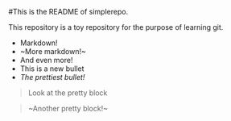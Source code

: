 #This is the README of simplerepo.

This repository is a toy repository for the purpose of learning git.

 * Markdown!
 * ~More markdown!~
 * And even more!
 * This is a new bullet
 * _The prettiest bullet!_

> Look at the pretty block

> ~Another pretty block!~
